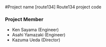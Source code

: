 #Project name [route134]
Route134 project code
### Project Member
- Ken Sayama (Engineer)
- Asahi Yamazaki (Engineer)
- Kazuma Ueda (Director)

